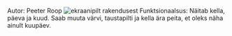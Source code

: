 ﻿Autor: Peeter Roop
![ekraanipilt rakendusest](http://greeny.cs.tlu.ee/~rooppeet/eesrakendusteare/1.ea-kodutoo/preview.png)
Funktsionaalsus: Näitab kella, päeva ja kuud. Saab muuta värvi, taustapilti ja kella ära peita, et oleks näha ainult kuupäev.
